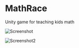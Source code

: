 # MathRace
Unity game for teaching kids math

![Screenshot](https://github.com/cupOJ/MathRace/raw/main/Screenshot%202021-05-01%20025716.jpg)

![Screenshot2](https://github.com/cupOJ/MathRace/raw/main/Screenshot%202021-05-01%20030613.jpg)

